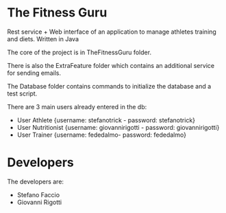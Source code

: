 # The Fitness Guru
Rest service + Web interface of an application to manage athletes training and diets. Written in Java

The core of the project is in TheFitnessGuru folder.

There is also the ExtraFeature folder which contains an additional service for sending emails.

The Database folder contains commands to initialize the database and a test script.

There are 3 main users already entered in the db:
- User Athlete {username: stefanotrick - password: stefanotrick}
- User Nutritionist {username: giovannirigotti - password: giovannirigotti}
- User Trainer {username: fededalmo- password: fededalmo}

# Developers
The developers are:
- Stefano Faccio
- Giovanni Rigotti

